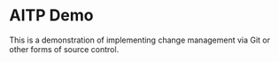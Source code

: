 # AITP Demo
This is a demonstration of implementing change management via Git or other forms of source control. 
